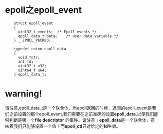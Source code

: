 # epoll之epoll_event 

```
	struct epoll_event
	{
	  uint32_t events;	/* Epoll events */
	  epoll_data_t data;	/* User data variable */
	} __EPOLL_PACKED;

	typedef union epoll_data
	{
	  void *ptr;
	  int fd;
	  uint32_t u32;
	  uint64_t u64;
	} epoll_data_t;

```

# warning!

请注意,epoll_data_t是一个联合体，当epoll返回的时候，返回的epoll_event是我们之前设置的那个epoll_event,我们需要在之前准确的设置**epoll_data**,以便我们能够判断是哪一个**file descriptor** 的事件。请注意！**epoll_data**是一个联合体，意味着我们只能够设置一个值！而**epoll_ctl**只对给定的**fd**生效。
